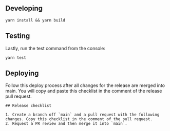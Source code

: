 ## Developing

    yarn install && yarn build

## Testing

Lastly, run the test command from the console:

    yarn test

## Deploying

Follow this deploy process after all changes for the release are merged into main. You will copy and paste this checklist in the comment of the release pull request.

```
## Release checklist

1. Create a branch off `main` and a pull request with the following changes. Copy this checklist in the comment of the pull request.
2. Request a PR review and then merge it into `main`.
```
